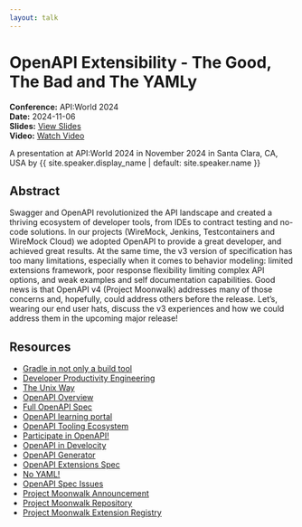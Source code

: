 ```yaml
---
layout: talk
---
```


<!-- Source: https://speaking.jbaru.ch/l874wi/openapi-extensibility-the-good-the-bad-and-the-yamly -->
# OpenAPI Extensibility - The Good, The Bad and The YAMLy

**Conference:** API:World 2024  
**Date:** 2024-11-06  
**Slides:** [View Slides](https://drive.google.com/file/d/1xHrJD4mUseQ97Pam4ZL8zArw2kZVtpDl/view)  
**Video:** [Watch Video](https://www.youtube.com/watch?v=gln87zHktA8)  

A presentation at API:World 2024 in
                    November 2024 in
                    Santa Clara, CA, USA by 
                    {{ site.speaker.display_name | default: site.speaker.name }}

## Abstract

Swagger and OpenAPI revolutionized the API landscape and created a thriving ecosystem of developer tools, from IDEs to contract testing and no-code solutions. In our projects (WireMock, Jenkins, Testcontainers and WireMock Cloud) we adopted OpenAPI to provide a great developer, and achieved great results. At the same time, the v3 version of specification has too many limitations, especially when it comes to behavior modeling: limited extensions framework, poor response flexibility limiting complex API options, and weak examples and self documentation capabilities. Good news is that OpenAPI v4 (Project Moonwalk) addresses many of those concerns and, hopefully, could address others before the release. Let’s, wearing our end user hats, discuss the v3 experiences and how we could address them in the upcoming major release!

## Resources

- [Gradle in not only a build tool](https://gradle.com/)
- [Developer Productivity Engineering](https://dpe.org/)
- [The Unix Way](https://en.wikipedia.org/wiki/Unix_philosophy)
- [OpenAPI Overview](https://www.openapis.org/)
- [Full OpenAPI Spec](https://spec.openapis.org/oas/latest.html)
- [OpenAPI learning portal](https://learn.openapis.org/)
- [OpenAPI Tooling Ecosystem](https://tools.openapis.org/)
- [Participate in OpenAPI!](https://www.openapis.org/participate/how-to-contribute)
- [OpenAPI in Develocity](https://docs.gradle.com/develocity/api-manual/)
- [OpenAPI Generator](https://openapi-generator.tech/)
- [OpenAPI Extensions Spec](https://swagger.io/docs/specification/openapi-extensions/)
- [No YAML!](https://noyaml.com/)
- [OpenAPI Spec Issues](https://github.com/OAI/OpenAPI-Specification/issues)
- [Project Moonwalk Announcement](https://www.openapis.org/blog/2023/12/06/openapi-moonwalk-2024)
- [Project Moonwalk Repository](https://github.com/OAI/moonwalk)
- [Project Moonwalk Extension Registry](https://spec.openapis.org/registry/extension/)
